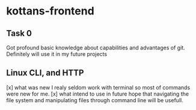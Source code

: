 # kottans-frontend

## Task 0
Got profound basic knowledge about capabilities and advantages of git.
Definitely will use it in my future projects

## Linux CLI, and HTTP
[x] what was new 
I realy seldom work with terminal so most of commands were new for me.
[x] what intend to use in future
hope that navigating the file system and manipulating files through command line will be usefull.

